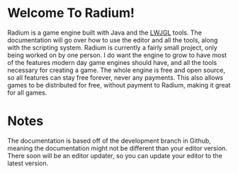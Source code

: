 # Welcome To Radium!
Radium is a game engine built with Java and the <a href="https://lwjgl.org" target="_blank">LWJGL</a> tools. The documentation will go over how to use the editor and all the tools, along with the scripting system. Radium is currently a fairly small project, only being worked on by one person. I do want the engine to grow to have most of the features modern day game engines should have, and all the tools necessary for creating a game. The whole engine is free and open source, so all features can stay free forever, never any payments. This also allows games to be distributed for free, without payment to Radium, making it great for all games.

# Notes
The documentation is based off of the development branch in Github, meaning the documentation might not be different than your editor version. There soon will be an editor updater, so you can update your editor to the latest version.